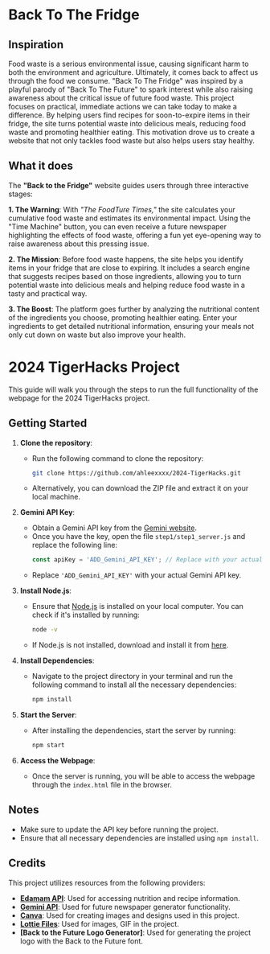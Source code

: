 # Back To The Fridge
## Inspiration
Food waste is a serious environmental issue, causing significant harm to both the environment and agriculture. Ultimately, it comes back to affect us through the food we consume. "Back To The Fridge" was inspired by a playful parody of "Back To The Future" to spark interest while also raising awareness about the critical issue of future food waste. This project focuses on practical, immediate actions we can take today to make a difference. By helping users find recipes for soon-to-expire items in their fridge, the site turns potential waste into delicious meals, reducing food waste and promoting healthier eating. This motivation drove us to create a website that not only tackles food waste but also helps users stay healthy.


## What it does
The **"Back to the Fridge"** website guides users through three interactive stages:

**1. The Warning**: With _"The FoodTure Times,"_ the site calculates your cumulative food waste and estimates its environmental impact. Using the "Time Machine" button, you can even receive a future newspaper highlighting the effects of food waste, offering a fun yet eye-opening way to raise awareness about this pressing issue.

**2. The Mission**: Before food waste happens, the site helps you identify items in your fridge that are close to expiring. It includes a search engine that suggests recipes based on those ingredients, allowing you to turn potential waste into delicious meals and helping reduce food waste in a tasty and practical way.

**3. The Boost**: The platform goes further by analyzing the nutritional content of the ingredients you choose, promoting healthier eating. Enter your ingredients to get detailed nutritional information, ensuring your meals not only cut down on waste but also improve your health.

# 2024 TigerHacks Project

This guide will walk you through the steps to run the full functionality of the webpage for the 2024 TigerHacks project.

## Getting Started

1. **Clone the repository**:
   - Run the following command to clone the repository:
     ```bash
     git clone https://github.com/ahleexxxx/2024-TigerHacks.git
     ```
   - Alternatively, you can download the ZIP file and extract it on your local machine.

2. **Gemini API Key**:
   - Obtain a Gemini API key from the [Gemini website](https://www.gemini.com/).
   - Once you have the key, open the file `step1/step1_server.js` and replace the following line:
     ```javascript
     const apiKey = 'ADD_Gemini_API_KEY'; // Replace with your actual API key
     ```
   - Replace `'ADD_Gemini_API_KEY'` with your actual Gemini API key.

3. **Install Node.js**:
   - Ensure that [Node.js](https://nodejs.org/) is installed on your local computer. You can check if it's installed by running:
     ```bash
     node -v
     ```
   - If Node.js is not installed, download and install it from [here](https://nodejs.org/).

4. **Install Dependencies**:
   - Navigate to the project directory in your terminal and run the following command to install all the necessary dependencies:
     ```bash
     npm install
     ```

5. **Start the Server**:
   - After installing the dependencies, start the server by running:
     ```bash
     npm start
     ```

6. **Access the Webpage**:
   - Once the server is running, you will be able to access the webpage through the `index.html` file in the browser.

## Notes
- Make sure to update the API key before running the project.
- Ensure that all necessary dependencies are installed using `npm install`.

## Credits

This project utilizes resources from the following providers:

- **[Edamam API](https://www.edamam.com/)**: Used for accessing nutrition and recipe information. 
- **[Gemini API](https://www.gemini.com/)**: Used for future newspaper generator functionality.
- **[Canva](https://www.canva.com/)**: Used for creating images and designs used in this project.
- **[Lottie Files](https://lottiefiles.com/)**: Used for images, GIF in the project.
- **[Back to the Future Logo Generator]**: Used for generating the project logo with the Back to the Future font.






